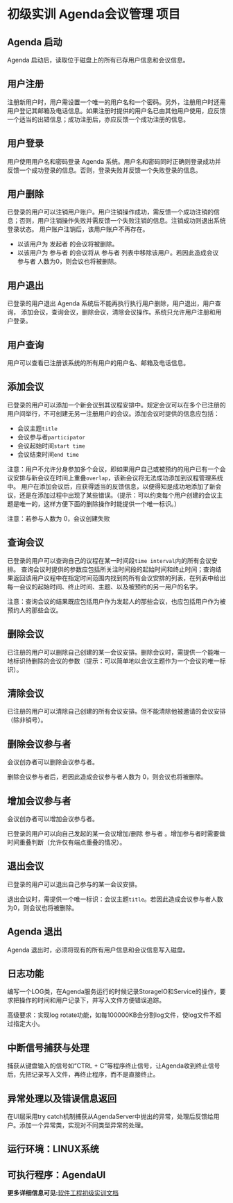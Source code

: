 # 初级实训 Agenda会议管理 项目
## Agenda 启动
Agenda 启动后，读取位于磁盘上的所有已存用户信息和会议信息。
## 用户注册
注册新用户时，用户需设置一个唯一的用户名和一个密码。另外，注册用户时还需 用户登记其邮箱及电话信息。如果注册时提供的用户名已由其他用户使用，应反馈一个适当的出错信息；成功注册后，亦应反馈一个成功注册的信息。
## 用户登录
用户使用用户名和密码登录 Agenda 系统。用户名和密码同时正确则登录成功并反馈一个成功登录的信息。否则，登录失败并反馈一个失败登录的信息。
## 用户删除
已登录的用户可以注销用户账户。用户注销操作成功，需反馈一个成功注销的信息；否则，用户注销操作失败并需反馈一个失败注销的信息。注销成功则退出系统登录状态。 用户账户注销后，该用户账户不再存在。
- 以该用户为 发起者 的会议将被删除。
- 以该用户为 参与者 的会议将从 参与者 列表中移除该用户。若因此造成会议 参与者 人数为0，则会议也将被删除。
## 用户退出
已登录的用户退出 Agenda 系统后不能再执行执行用户删除，用户退出，用户查询， 添加会议，查询会议，删除会议，清除会议操作。系统只允许用户注册和用户登录。
## 用户查询
用户可以查看已注册该系统的所有用户的用户名、邮箱及电话信息。
## 添加会议
已登录的用户可以添加一个新会议到其议程安排中。规定会议可以在多个已注册的用户间举行，不可创建无另一注册用户的会议。添加会议时提供的信息应包括：
- 会议主题`title`
- 会议参与者`participator`
- 会议起始时间`start time`
- 会议结束时间`end time`

注意：用户不允许分身参加多个会议，即如果用户自己或被预约的用户已有一个会议安排与新会议在时间上重叠`overlap`，该新会议将无法成功添加到议程管理系统中。 用户在添加会议后，应获得适当的反馈信息，以便得知是成功地添加了新会议，还是在添加过程中出现了某些错误。（提示：可以约束每个用户创建的会议主题是唯一的，这样方便下面的删除操作时能提供一个唯一标识。）

注意：若参与人数为 0，会议创建失败
## 查询会议
已登录的用户可以查询自己的议程在某一时间段`time interval`内的所有会议安排。 查询会议时提供的参数应包括所关注时间段的起始时间和终止时间；查询结果返回该用户议程中在指定时间范围内找到的所有会议安排的列表，在列表中给出每一会议的起始时间、终止时间、主题、以及被预约的另一用户的名字。

注意：查询会议的结果既应包括用户作为发起人的那些会议，也应包括用户作为被预约人的那些会议。
## 删除会议
已注册的用户可以删除自己创建的某一会议安排。删除会议时，需提供一个能唯一地标识待删除的会议的参数（提示：可以简单地以会议主题作为一个会议的唯一标识）。
## 清除会议
已注册的用户可以清除自己创建的所有会议安排。但不能清除他被邀请的会议安排（除非销号）。
## 删除会议参与者
会议创办者可以删除会议参与者。

删除会议参与者后，若因此造成会议参与者人数为 0，则会议也将被删除。
## 增加会议参与者
会议创办者可以增加会议参与者。

已登录的用户可以向自己发起的某一会议增加/删除 参与者 。增加参与者时需要做时间重叠判断（允许仅有端点重叠的情况）。
## 退出会议
已登录的用户可以退出自己参与的某一会议安排。

退出会议时，需提供一个唯一标识：会议主题`title`。若因此造成会议参与者人数为0，则会议也将被删除。
## Agenda 退出
Agenda 退出时，必须将现有的所有用户信息和会议信息写入磁盘。
## 日志功能
编写一个LOG类，在Agenda服务运行的时候记录StorageIO和Service的操作，要求把操作的时间和用户记录下，并写入文件方便错误追踪。

高级要求：实现log rotate功能，如每100000KB会分割log文件，使log文件不超过指定大小。
## 中断信号捕获与处理
捕获从键盘输入的信号如“CTRL + C”等程序终止信号，让Agenda收到终止信号后，先把记录写入文件，再终止程序，而不是直接终止。
## 异常处理以及错误信息返回
在UI层采用try catch机制捕获从AgendaServer中抛出的异常，处理后反馈给用户。添加一个异常类，实现对不同类型异常的处理。
## 运行环境：LINUX系统
## 可执行程序：AgendaUI

**更多详细信息可见:**[软件工程初级实训文档](https://wiki.vmatrix.org.cn/)